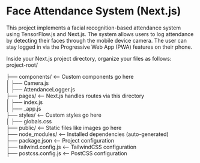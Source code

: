 # Face Attendance System (Next.js)
This project implements a facial recognition-based attendance system using TensorFlow.js and Next.js. The system allows users to log attendance by detecting their faces through the mobile device camera. The user can stay logged in via the Progressive Web App (PWA) features on their phone.

Inside your Next.js project directory, organize your files as follows:  
project-root/

├── components/            <-- Custom components go here  
│   ├── Camera.js  
│   ├── AttendanceLogger.js  
├── pages/                 <-- Next.js handles routes via this directory  
│   ├── index.js  
│   ├── _app.js  
├── styles/                <-- Custom styles go here  
│   ├── globals.css  
├── public/                <-- Static files like images go here  
├── node_modules/          <-- Installed dependencies (auto-generated)  
├── package.json           <-- Project configuration  
├── tailwind.config.js     <-- TailwindCSS configuration  
├── postcss.config.js      <-- PostCSS configuration  
